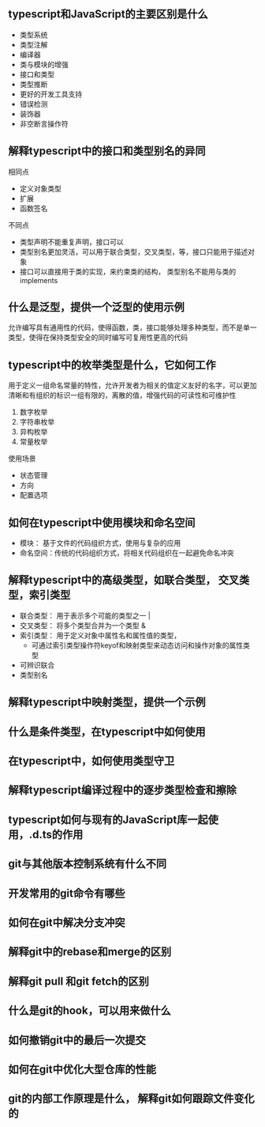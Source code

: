 ## typescript和JavaScript的主要区别是什么

- 类型系统
- 类型注解
- 编译器
- 类与模块的增强
- 接口和类型
- 类型推断
- 更好的开发工具支持
- 错误检测
- 装饰器
- 非空断言操作符



## 解释typescript中的接口和类型别名的异同

相同点

- 定义对象类型
- 扩展
- 函数签名

不同点

- 类型声明不能重复声明，接口可以
- 类型别名更加灵活，可以用于联合类型，交叉类型，等，接口只能用于描述对象
- 接口可以直接用于类的实现，来约束类的结构， 类型别名不能用与类的implements





## 什么是泛型，提供一个泛型的使用示例

允许编写具有通用性的代码，使得函数，类，接口能够处理多种类型，而不是单一类型，使得在保持类型安全的同时编写可复用性更高的代码



## typescript中的枚举类型是什么，它如何工作

用于定义一组命名常量的特性，允许开发者为相关的值定义友好的名字，可以更加清晰和有组织的标识一组有限的，离散的值，增强代码的可读性和可维护性

1. 数字枚举
2. 字符串枚举
3. 异构枚举
4. 常量枚举

使用场景

- 状态管理
- 方向
- 配置选项



## 如何在typescript中使用模块和命名空间

- 模块： 基于文件的代码组织方式，使用与复杂的应用
- 命名空间：传统的代码组织方式，将相关代码组织在一起避免命名冲突





## 解释typescript中的高级类型，如联合类型， 交叉类型，索引类型

- 联合类型： 用于表示多个可能的类型之一  |
- 交叉类型： 将多个类型合并为一个类型 &
- 索引类型： 用于定义对象中属性名和属性值的类型， 
  - 可通过索引类型操作符keyof和映射类型来动态访问和操作对象的属性类型
- 可辨识联合
- 类型别名



## 解释typescript中映射类型，提供一个示例



## 什么是条件类型，在typescript中如何使用



## 在typescript中，如何使用类型守卫



## 解释typescript编译过程中的逐步类型检查和擦除



## typescript如何与现有的JavaScript库一起使用，.d.ts的作用





## git与其他版本控制系统有什么不同



## 开发常用的git命令有哪些



## 如何在git中解决分支冲突



## 解释git中的rebase和merge的区别



## 解释git pull 和git fetch的区别



## 什么是git的hook，可以用来做什么



## 如何撤销git中的最后一次提交



## 如何在git中优化大型仓库的性能



## git的内部工作原理是什么， 解释git如何跟踪文件变化的





